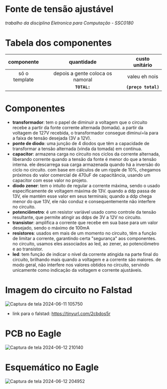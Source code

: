 # Fonte de tensão ajustável

*trabalho da disciplina Eletronica para Computação - SSC0180*

# Tabela dos componentes
| componente | quantidade | custo unitário |
| :----: | :----: | :----: |
|só o template|depois a gente coloca os namoral|valeu eh nois|
| | **`TOTAL:`** | **`(preço total)`** |

# Componentes
- **transformador**: tem o papel de diminuir a voltagem que o circuito recebe a partir da fonte corrente alternada (tomada). a partir da voltagem de 127V recebida, o transformador consegue diminuí=la para a faixa de tensão desejada (3V a 12V).
- **ponte de diodo**: uma junção de 4 diodos que têm a capacidade de transformar a tensão alternada (vinda da tomada) em contínua.
- **capacitor**: armazena carga no circuito nos ciclos da corrente alternada, liberando corrente quando a tensão da fonte é menor do que a tensão interna. ele descarrega sua carga armazenada quando há a inversão do ciclo no circuito. com base em cálculos de um ripple de 10%, chegamos próximos do valor comercial de 470uF de capacitância, usando um capacitor com esse valor no projeto.
- **diodo zener**: tem o intuito de regular a corrente máxima, sendo o usado especificamente de voltagem máxima de 13V. quando a ddp passa de 13V, ele mantém esse valor em seus terminais; quando a ddp chega menor do que 13V, ele não conduz e consequentemente não interfere no circuito.
- **potenciômetro**: é um resistor variável usado como controle da tensão resultante, que permite atingir as ddps de 3V a 12V no circuito.
- **transistor**: amplifica a corrente que recebe em sua base para um valor desejado, sendo o máximo de 100mA
- **resistores**: usados em mais de um momento no circuito, têm a função de limitar a corrente, garantindo certa "segurança" aos componentes. no circuito, usamos eles associados ao led, ao zener, ao potenciômetro e ao transistor.
- **led**: tem função de indicar o nível da corrente atingida na parte final do circuito, brilhando mais quando a voltagem e a corrente são maiores. de modo geral, não interfere nos valores obtidos no circuito, servindo unicamente como indicação da voltagem e corrente ajustáveis.

# Imagem do circuito no Falstad
![Captura de tela 2024-06-11 105750](https://github.com/danieljmanzano/fonte-de-tensao-ajustavel/assets/162331747/e3c710aa-9977-4a19-93ae-4c3c98ba290d)
   - link para o falstad: https://tinyurl.com/2cbdos5r

# PCB no Eagle
![Captura de tela 2024-06-12 210140](https://github.com/danieljmanzano/fonte-de-tensao-ajustavel/assets/162331747/a610be01-ebc5-4f92-b6d7-2eceea460e35)

# Esquemático no Eagle
![Captura de tela 2024-06-12 204952](https://github.com/danieljmanzano/fonte-de-tensao-ajustavel/assets/162331747/86f89c07-bab1-40e5-bc8c-1dc4eaa14497)



